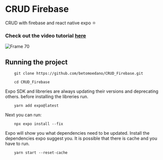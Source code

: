 # CRUD Firebase

CRUD with firebase and react native expo ⚛️

### Check out the video tutorial [here](https://www.youtube.com/watch?v=2lkfcEsTkg0)

![Frame 70](https://user-images.githubusercontent.com/43630417/167732099-642670f3-277c-4c2b-b043-d3f6dfa9cbde.png)

## Running the project

```
    git clone https://github.com/betomoedano/CRUD_Firebase.git
```

```
    cd CRUD_Firebase
```

Expo SDK and libreries are always updating their versions and deprecating others. before installing the libreries run.

```
    yarn add expo@latest
```

Next you can run:

```
    npx expo install --fix
```

Expo will show you what dependencies need to be updated. Install the dependencies expo suggest you. It is possible that there is cache and you have to run.

```
    yarn start --reset-cache
```
